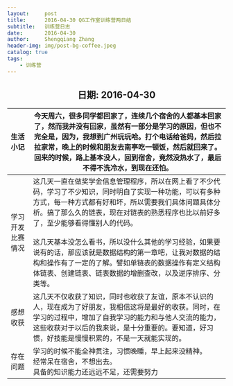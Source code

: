 ```yaml
---
layout:     post
title:      2016-04-30 QG工作室训练营两日结
subtitle:   训练营日志
date:       2016-04-30
author:     Shengqiang Zhang
header-img: img/post-bg-coffee.jpeg
catalog: true
tags:
    - 训练营
---
```




<center><h2>日期: 2016-04-30</h2></center>



| 生活小记         | 今天周六，很多同学都回家了，连续几个宿舍的人都基本回家了，然而我并没有回家，虽然有一部分是学习的原因，但也不完全是，因为，我想到广州玩玩哈。打个电话给爸妈，然后拉拉家常，晚上的时候和朋友去南亭吃一顿饭，然后就回来了。回来的时候，路上基本没人，回到宿舍，竟然没热水了，最后不得不洗冷水，到现在还怕。 |
| :--------------- | ------------------------------------------------------------ |
| 学习开发比赛情况 | 这几天一直在做奖学金信息管理程序，所以在网上看了不少代码，学习了不少知识，同时明白了实现一种功能，可以有多种方式，每一种方式都有好和坏，所以需要我们具体问题具体分析。搞了那么久的链表，现在对链表的熟悉程序也比以前好多了，至少能够看得懂别人的代码。<br><br/>这几天基本没怎么看书，所以没什么其他的学习经验，如果要说有的话，那应该就是数据结构的第一章吧，让我对数据的结构和操作有了一定的了解。譬如单链表的数据操作有定义结构体链表、创建链表、链表数据的增删查改，以及逆序排序、分类等。 |
| 感想收获         | 这几天不仅收获了知识，同时也收获了友谊，原本不认识的人，现在成为了好朋友，我相信这将是最好的收获。同时，在学习的过程中，增加了自我学习的能力和与他人交流的能力，这些收获对于以后的我来说，是十分重要的。要知道，好习惯，好技能是慢慢积累的，不是一天就能实现的。 |
| 存在问题         | 学习的时候不能全神贯注，习惯晚睡，早上起来没精神。<br/>经常呆在宿舍，不想出去。<br/>具备的知识能力还远远不足，还需要努力 |

